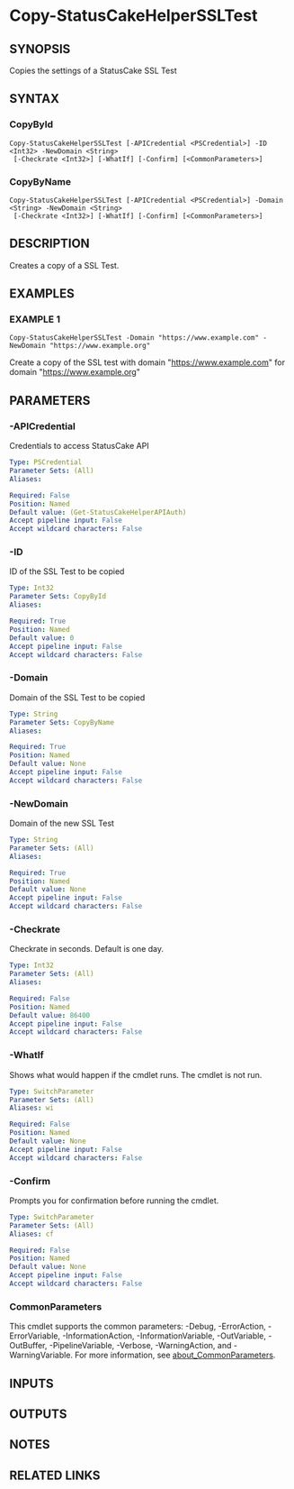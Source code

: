 # Copy-StatusCakeHelperSSLTest

## SYNOPSIS
Copies the settings of a StatusCake SSL Test

## SYNTAX

### CopyById
```
Copy-StatusCakeHelperSSLTest [-APICredential <PSCredential>] -ID <Int32> -NewDomain <String>
 [-Checkrate <Int32>] [-WhatIf] [-Confirm] [<CommonParameters>]
```

### CopyByName
```
Copy-StatusCakeHelperSSLTest [-APICredential <PSCredential>] -Domain <String> -NewDomain <String>
 [-Checkrate <Int32>] [-WhatIf] [-Confirm] [<CommonParameters>]
```

## DESCRIPTION
Creates a copy of a SSL Test.

## EXAMPLES

### EXAMPLE 1
```
Copy-StatusCakeHelperSSLTest -Domain "https://www.example.com" -NewDomain "https://www.example.org"
```

Create a copy of the SSL test with domain "https://www.example.com" for domain "https://www.example.org"

## PARAMETERS

### -APICredential
Credentials to access StatusCake API

```yaml
Type: PSCredential
Parameter Sets: (All)
Aliases:

Required: False
Position: Named
Default value: (Get-StatusCakeHelperAPIAuth)
Accept pipeline input: False
Accept wildcard characters: False
```

### -ID
ID of the SSL Test to be copied

```yaml
Type: Int32
Parameter Sets: CopyById
Aliases:

Required: True
Position: Named
Default value: 0
Accept pipeline input: False
Accept wildcard characters: False
```

### -Domain
Domain of the SSL Test to be copied

```yaml
Type: String
Parameter Sets: CopyByName
Aliases:

Required: True
Position: Named
Default value: None
Accept pipeline input: False
Accept wildcard characters: False
```

### -NewDomain
Domain of the new SSL Test

```yaml
Type: String
Parameter Sets: (All)
Aliases:

Required: True
Position: Named
Default value: None
Accept pipeline input: False
Accept wildcard characters: False
```

### -Checkrate
Checkrate in seconds.
Default is one day.

```yaml
Type: Int32
Parameter Sets: (All)
Aliases:

Required: False
Position: Named
Default value: 86400
Accept pipeline input: False
Accept wildcard characters: False
```

### -WhatIf
Shows what would happen if the cmdlet runs.
The cmdlet is not run.

```yaml
Type: SwitchParameter
Parameter Sets: (All)
Aliases: wi

Required: False
Position: Named
Default value: None
Accept pipeline input: False
Accept wildcard characters: False
```

### -Confirm
Prompts you for confirmation before running the cmdlet.

```yaml
Type: SwitchParameter
Parameter Sets: (All)
Aliases: cf

Required: False
Position: Named
Default value: None
Accept pipeline input: False
Accept wildcard characters: False
```

### CommonParameters
This cmdlet supports the common parameters: -Debug, -ErrorAction, -ErrorVariable, -InformationAction, -InformationVariable, -OutVariable, -OutBuffer, -PipelineVariable, -Verbose, -WarningAction, and -WarningVariable. For more information, see [about_CommonParameters](http://go.microsoft.com/fwlink/?LinkID=113216).

## INPUTS

## OUTPUTS

## NOTES

## RELATED LINKS
